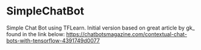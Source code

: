 # SimpleChatBot
Simple Chat Bot using TFLearn. 
Initial version based on great article by gk_ found in the link below:
https://chatbotsmagazine.com/contextual-chat-bots-with-tensorflow-4391749d0077



